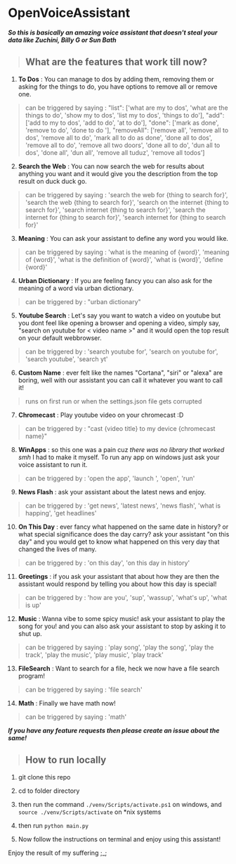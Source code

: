 # OpenVoiceAssistant

***So this is basically an amazing voice assistant that doesn't steal your data like Zuchini, Billy G or Sun Bath*** 

> ## What are the features that work till now?

1. **To Dos** : You can manage to dos by adding them, removing them or asking for the things to do, you have options to remove all or remove one.

> can be triggered by saying : "list": ['what are my to dos', 'what are the things to do', 'show my to dos', 'list my to dos', 'things to do'], "add": ['add to my to dos', 'add to do', 'at to do'], "done": ['mark as done', 'remove to do', 'done to do '], "removeAll": ['remove all', 'remove all to dos', 'remove all to do', 'mark all to do as done', 'done all to dos', 'remove all to do', 'remove all two doors', 'done all to do', 'dun all to dos', 'done all', 'dun all', 'remove all tuduz', 'remove all todos']

2. **Search the Web** : You can now search the web for results about anything you want and it would give you the description from the top result on duck duck go.

> can be triggered by saying : 'search the web for {thing to search for}', 'search the web {thing to search for}', 'search on the internet {thing to search for}', 'search internet {thing to search for}', 'search the internet for {thing to search for}', 'search internet for {thing to search for}'

3. **Meaning** : You can ask your assistant to define any word you would like.

> can be triggered by saying : 'what is the meaning of {word}', 'meaning of {word}', 'what is the definition of {word}', 'what is {word}', 'define {word}'

4. **Urban Dictionary** : If you are feeling fancy you can also ask for the meaning of a word via urban dictionary. 

> can be triggered by : "urban dictionary"

5. **Youtube Search** : Let's say you want to watch a video on youtube but you dont feel like opening a browser and opening a video, simply say, "search on youtube for < video name >" and it would open the top result on your default webbrowser.

> can be triggered by : 'search youtube for', 'search on youtube for', 'search youtube', 'search yt'

6. **Custom Name** : ever felt like the names "Cortana", "siri" or "alexa" are boring, well with our assistant you can call it whatever you want to call it!

> runs on first run or when the settings.json file gets corrupted

7. **Chromecast** : Play youtube video on your chromecast :D

> can be triggered by : "cast {video title} to my device {chromecast name}"

8. **WinApps** : so this one was a pain cuz *there was no library that worked smh* I had to make it myself. To run any app on windows just ask your voice assistant to run it.

> can be triggered by : 'open the app', 'launch ', 'open', 'run'

9. **News Flash** : ask your assistant about the latest news and enjoy.

> can be triggered by : 'get news', 'latest news', 'news flash', 'what is happing', 'get headlines' 

10. **On This Day** : ever fancy what happened on the same date in history? or what special significance does the day carry? ask your assistant "on this day" and you would get to know what happened on this very day that changed the lives of many.

> can be triggered by : 'on this day', 'on this day in history'

11. **Greetings** : if you ask your assistant that about how they are then the assistant would respond by telling you about how this day is special!

> can be triggered by : 'how are you', 'sup', 'wassup', 'what's up', 'what is up'

12. **Music** : Wanna vibe to some spicy music! ask your assistant to play the song for you! and you can also ask your assistant to stop by asking it to shut up.

> can be triggered by saying : 'play song', 'play the song', 'play the track', 'play the music', 'play music', 'play track'

13. **FileSearch** : Want to search for a file, heck we now have a file search program!

> can be triggered by saying : 'file search'

14. **Math** : Finally we have math now!

> can be triggered by saying : 'math'

***If you have any feature requests then please create an issue about the same!***

> ## How to run locally

1. git clone this repo 

2. cd to folder directory

3. then run the command `./venv/Scripts/activate.ps1` on windows, and `source ./venv/Scripts/activate` on \*nix systems

4. then run `python main.py`

5. Now follow the instructions on terminal and enjoy using this assistant!


Enjoy the result of my suffering ;_;

